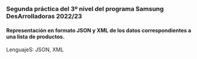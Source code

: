 <h3>Segunda práctica del 3º nivel del programa Samsung DesArrolladoras 2022/23</h3>
<h4>Representación en formato JSON y XML de los datos correspondientes a una lista de productos.</h4>
<p>LenguajeS: JSON, XML</p>